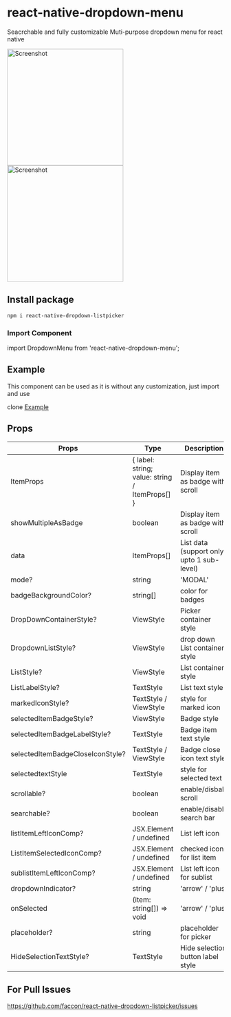 # react-native-dropdown-menu

Seacrchable and fully customizable Muti-purpose dropdown menu for react native 

<p float="left">
    <img src="https://github.com/faccon/react-native-dropdown-listpicker/raw/publish/src/vid1.gif" width="270" alt="Screenshot">
    <img src="https://github.com/faccon/react-native-dropdown-listpicker/raw/publish/src/vid2.gif" width="270" alt="Screenshot">
</p>


## Install package

`npm i react-native-dropdown-listpicker` 


### Import Component

import DropdownMenu from 'react-native-dropdown-menu';


## Example

This component can be used as it is without any customization, just import and use

clone [Example](https://github.com/faccon/react-native-dropdown-listpicker/tree/publish/examples/)


## Props

| Props                         	  | Type              		  	| Description   
| --------------------------------- | ------------------------- | --------------------------------------- |
| ItemProps			                    | { label: string; value: string / ItemProps[] } | Display item as badge with scroll       |
| showMultipleAsBadge			          | boolean   			          | Display item as badge with scroll       |
| data          			              | ItemProps[] 		          | List data (support only upto 1 sub-level) | 
| mode?			                        | string                		| 'MODAL' | 'UNDERLAY'                    |
| badgeBackgroundColor?		          | string[]				          | color for badges                        |
| DropDownContainerStyle?	          | ViewStyle				          | Picker container style 	                |
| DropdownListStyle?			          | ViewStyle				          | drop down List container style          |
| ListStyle?	                      | ViewStyle				          | List container style 	                |
| ListLabelStyle?			              | TextStyle				          | List text style                         | 
| markedIconStyle?			            | TextStyle / ViewStyle  		| style for marked icon                   |
| selectedItemBadgeStyle?		        | ViewStyle				          | Badge style                             |
| selectedItemBadgeLabelStyle?		  | TextStyle	       		      | Badge item text style                   |
| selectedItemBadgeCloseIconStyle?	| TextStyle / ViewStyle			| Badge close icon text style             |
| selectedtextStyle			            | TextStyle			          	| style for selected text                 |
| scrollable?				                | boolean				            | enable/disbale scroll                   |
| searchable?				                | boolean				            | enable/disable search bar               |
| listItemLeftIconComp?			        | JSX.Element / undefined		| List left icon                          |             
| ListItemSelectedIconComp?	      	| JSX.Element / undefined		| checked icon for list item              |
| sublistItemLeftIconComp?		      | JSX.Element / undefined		| List left icon for sublist              |
| dropdownIndicator?			          | string				            | 'arrow' / 'plus'                        |
| onSelected			                  | (item: string[]) => void  | 'arrow' / 'plus'                        |
| placeholder?			                | string				            | placeholder for picker                  |
| HideSelectionTextStyle?			      | TextStyle				          | Hide selection button label style       |

## For Pull Issues
https://github.com/faccon/react-native-dropdown-listpicker/issues
